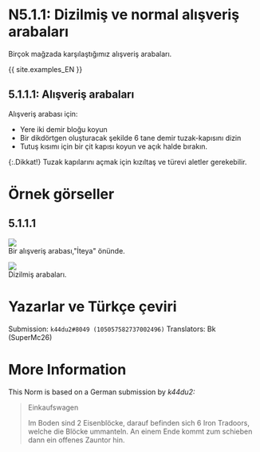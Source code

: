 # N5.1.1: Dizilmiş ve normal alışveriş arabaları

Birçok mağzada karşılaştığımız alışveriş arabaları.

{{ site.examples_EN }}

## 5.1.1.1: Alışveriş arabaları

Alışveriş arabası için:
* Yere iki demir bloğu koyun
* Bir dikdörtgen oluşturacak şekilde 6 tane demir tuzak-kapısını dizin
* Tutuş kısımı için bir çit kapısı koyun ve açık halde bırakın.

{:.Dikkat!}
Tuzak kapılarını açmak için kızıltaş ve türevi aletler gerekebilir.

# Örnek görseller

## 5.1.1.1

![](https://puu.sh/FAYlh/033164e19e.png)  
Bir alışveriş arabası,"İteya" önünde.

![](https://cdn.discordapp.com/attachments/702537093527765083/702979548697985044/2020-04-23_22_29_06-Minecraft_1.12.2.png)  
Dizilmiş arabaları.

# Yazarlar ve Türkçe çeviri
Submission: `k44du2#8049 (105057582737002496)`
Translators: Bk (SuperMc26)

# More Information

This Norm is based on a German submission by _k44du2:_

> Einkaufswagen
>
> Im Boden sind 2 Eisenblöcke, darauf befinden sich 6 Iron Tradoors, welche die Blöcke ummanteln. An einem Ende kommt zum schieben dann ein offenes Zauntor hin.
